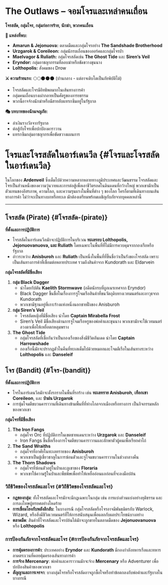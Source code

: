 # **The Outlaws – จอมโจรและเหล่าคนเถื่อน**

**โจรสลัด, กลุ่มโจร, กลุ่มก่อการร้าย, นักฆ่า, พวกคนเถื่อน**

**📍 แหล่งที่พบ:**

* **Amarun & Jejonuova:** ตลาดมืดและกลุ่มโจรอย่าง **The Sandshade Brotherhood**  
* **Urzgarok & Coreileon:** กลุ่มนักรบเถื่อนของออร์คและกลุ่มโจรป่า  
* **Maelvagor & Ruliath:** กลุ่มโจรสลัดเช่น **The Ghost Tide** และ **Siren’s Veil**  
* **Eryndor:** กลุ่มอาชญากรรมที่ลอบฆ่าหรือขัดขวางขุนนาง  
* **Lolthopolis:** สังคมของ Drow

**⚔️ ความร้ายแรง:** 🌕🌕🌑🌑🌑 (ปานกลาง \- แต่อาจเติบโตเป็นภัยพิบัติได้)

* โจรสลัดและโจรมีอิทธิพลมากในเส้นทางการค้า  
* กลุ่มคนเถื่อนบางเผ่ากลายเป็นศัตรูของอารยธรรม  
* พวกนี้อาจจ้างนักฆ่าหรือมีสายลับแทรกซึมอยู่ในรัฐบาล

**🎭 บทบาทของนักผจญภัย:**

* ล่าเงินรางวัลจากรัฐบาล  
* ต่อสู้กับโจรเพื่อปกป้องคาราวาน  
* แทรกซึมกลุ่มอาชญากรเพื่อขัดขวางแผนการ
# โจรและโจรสลัดในอาร์เดนวีล {#โจรและโจรสลัดในอาร์เดนวีล}

ในโลกของ **Ardenveil** ซึ่งเต็มไปด้วยความหลากหลายทางภูมิประเทศและวัฒนธรรม โจรสลัดและโจรเป็นส่วนหนึ่งของความวุ่นวายและการต่อสู้เพื่อเอาชีวิตรอดในดินแดนที่กว้างใหญ่ พวกเขามักเป็นตัวแทนของอิสรภาพ, ความโลภ, และความรุนแรงในพื้นที่ต่าง ๆ ของโลก ใครก็ตามที่เดินทางบนเส้นทางการค้า ไม่ว่าจะเป็นทางบกหรือทะเล มักต้องเตรียมพร้อมเผชิญกับภัยจากบุคคลเหล่านี้

---

## **โจรสลัด (Pirate)** {#โจรสลัด-(pirate)}

**ที่ตั้งและการปฏิบัติการ**

* โจรสลัดในอาร์เดนวีลมักจะปฏิบัติการในบริเวณ **ทะเลรอบ Lolthopolis, Jejonuovanuova, และ Ruliath** โดยเฉพาะในพื้นที่ที่ไม่มีการควบคุมจากกองเรือหรือรัฐบาล  
* อ่าวระหว่าง **Anisburoh** และ **Ruliath** เป็นหนึ่งในพื้นที่ที่ขึ้นชื่อว่าเป็นรังของโจรสลัด เพราะเป็นเส้นทางการค้าที่เชื่อมต่อหลายประเทศ รวมถึงสินค้าจาก Kundorath และ Eldarvein

**กลุ่มโจรสลัดที่มีชื่อเสียง**

1. **กลุ่ม Black Dagger**  
   * นำโดยกัปตัน **Kaelith Stormwave** (อดีตนักรบที่ถูกเนรเทศจาก Eryndor)  
   * Black Dagger ขึ้นชื่อในเรื่องการจู่โจมเรือสินค้าที่ขนวัตถุดิบทางเวทมนตร์และอาวุธจาก Kundorath  
   * พวกเขามีฐานอยู่ที่เกาะร้างแห่งหนึ่งนอกชายฝั่งของ Anisburoh  
2. **กลุ่ม Siren’s Veil**  
   * โจรสลัดหญิงที่มีชื่อเสียง นำโดย **Captain Mirabella Frost**  
   * Siren’s Veil มีชื่อเสียงด้านการจู่โจมเรือหรูของพ่อค้าและขุนนาง พวกเขามักจะใช้เวทมนตร์ลวงตาเพื่อให้เหยื่อตกหลุมพราง  
3. **The Ghost Tide**  
   * กลุ่มโจรสลัดที่เชื่อกันว่าเป็นกองเรือของสิ่งมีชีวิตอันเดด นำโดย **Captain Harrowshade**  
   * กองเรือนี้มักจะปรากฏตัวในคืนที่ทะเลเต็มไปด้วยหมอกและโจมตีเรือในเส้นทางระหว่าง **Lolthopolis** และ **Danseleif**

## **โจร (Bandit)** {#โจร-(bandit)}

**ที่ตั้งและการปฏิบัติการ**

* โจรในอาร์เดนวีลมักจะตั้งรกรากในพื้นที่รกร้าง เช่น **ทะเลทราย Anisburoh**, **เทือกเขา Coreileon**, และ **ป่าฝน Urzgarok**  
* การซุ่มโจมตีขบวนคาราวานที่เดินทางข้ามพื้นที่ที่ห่างไกลจากเมืองหรือทางการ เป็นกิจกรรมหลักของพวกเขา

**กลุ่มโจรที่มีชื่อเสียง**

1. **The Iron Fangs**  
   * กลุ่มโจร Orc ที่ปฏิบัติการในเขตชายแดนระหว่าง **Urzgarok** และ **Danseleif**  
   * Iron Fangs ขึ้นชื่อเรื่องการโจมตีขบวนคาราวานและลักพาตัวผู้คนเพื่อเรียกค่าไถ่  
2. **The Sand Wraiths**  
   * กลุ่มโจรที่อาศัยในทะเลทรายของ **Anisburoh**  
   * พวกเขาเป็นผู้เชี่ยวชาญในการซ่อนตัวและจู่โจมขบวนคาราวานในช่วงกลางคืน  
3. **The Thorn Shadows**  
   * กลุ่มโจรที่ซ่อนตัวอยู่ในป่าและภูเขาของ **Floraria**  
   * พวกเขาใช้ความรู้ในป่าและพืชพิษเพื่อทำให้เหยื่ออ่อนแอก่อนที่จะลงมือปล้น

### **วิถีชีวิตของโจรสลัดและโจร** {#วิถีชีวิตของโจรสลัดและโจร}

* **กฎของกลุ่ม**: ทั้งโจรสลัดและโจรมักจะมีกฎเฉพาะในกลุ่ม เช่น การแบ่งส่วนแบ่งอย่างยุติธรรม และการลงโทษผู้ทรยศอย่างโหดร้าย  
* **การเชื่อมโยงกับพลังลึกลับ**: ในบางกรณี กลุ่มโจรสลัดหรือโจรอาจมีพันธมิตรกับ Warlock, Wizard, หรือสิ่งมีชีวิตเวทมนตร์ที่ให้การสนับสนุนเพื่อแลกกับผลประโยชน์บางอย่าง  
* **ตลาดมืด**: สินค้าที่โจรสลัดและโจรปล้นได้มักจะถูกขายในตลาดมืดของ **Jejonuovanuova** หรือ **Lolthopolis**

### **การป้องกันภัยจากโจรสลัดและโจร** {#การป้องกันภัยจากโจรสลัดและโจร}

* **การคุ้มครองการค้า**: ประเทศอย่าง **Eryndor** และ **Kundorath** มีกองกำลังทหารเรือและทหารลาดตระเวนที่คอยคุ้มครองเส้นทางการค้า  
* **การจ้าง Mercenary**: พ่อค้าและคาราวานมักจะจ้าง **Mercenary** หรือ Adventurer เพื่อปกป้องสินค้าของพวกเขา  
* **สัญญาและการเจรจา**: บางกลุ่มโจรหรือโจรสลัดอาจถูกซื้อใจหรือทำข้อตกลงกับพ่อค้าและรัฐบาลในบางกรณี